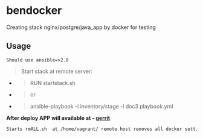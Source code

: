# bendocker
Creating stack nginx/postgre/java_app by docker for testing


## Usage
```
Should use ansible=>2.8
```



>Start stack at remote server:
* > RUN startstack.sh
* > or  
* > ansible-playbook -i inventory/stage -l doc3 playbook.yml


**After deploy  APP will  available at - [gerrit](http://doc3)**


```bash
Starts rmALL.sh  at /home/vagrant/ remote host removes all docker settings .
```